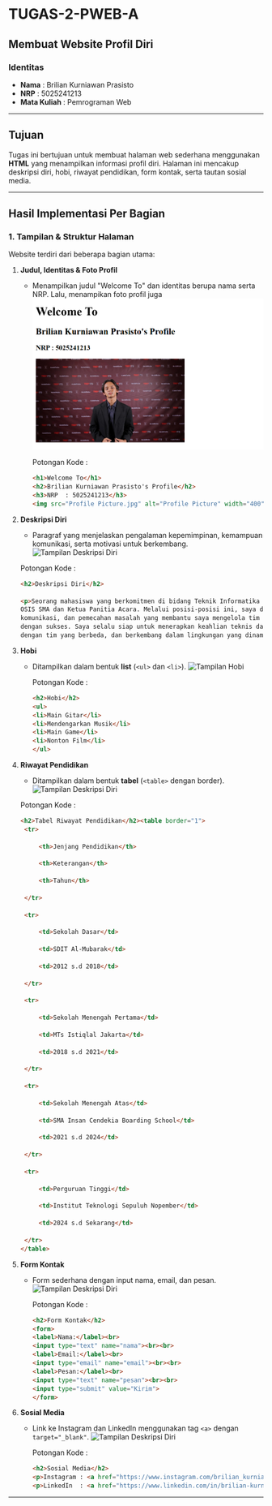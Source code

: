 # TUGAS-2-PWEB-A
## Membuat Website Profil Diri  

### Identitas  
- **Nama** : Brilian Kurniawan Prasisto  
- **NRP**  : 5025241213  
- **Mata Kuliah** : Pemrograman Web  

---

## Tujuan  
Tugas ini bertujuan untuk membuat halaman web sederhana menggunakan **HTML** yang menampilkan informasi profil diri. Halaman ini mencakup deskripsi diri, hobi, riwayat pendidikan, form kontak, serta tautan sosial media.  

---

## Hasil Implementasi Per Bagian


### 1. Tampilan & Struktur Halaman  
Website terdiri dari beberapa bagian utama:  
1. **Judul, Identitas & Foto Profil**  
   - Menampilkan judul "Welcome To" dan identitas berupa nama serta NRP. Lalu, menampikan foto profil juga
    ![Tampilan Identitas](Identitas.png)

      Potongan Kode :
     ```html
     <h1>Welcome To</h1>
     <h2>Brilian Kurniawan Prasisto's Profile</h2>
     <h3>NRP  : 5025241213</h3>
     <img src="Profile Picture.jpg" alt="Profile Picture" width="400">

2. **Deskripsi Diri**  
   - Paragraf yang menjelaskan pengalaman kepemimpinan, kemampuan komunikasi, serta motivasi untuk berkembang.
    ![Tampilan Deskripsi Diri](assets/screenshot-profil.png)

    Potongan Kode :
   ```html
   <h2>Deskripsi Diri</h2>
   
   <p>Seorang mahasiswa yang berkomitmen di bidang Teknik Informatika dengan pengalaman dalam perencanaan acara dan kepemimpinan, pernah menjabat sebagai Ketua
   OSIS SMA dan Ketua Panitia Acara. Melalui posisi-posisi ini, saya dapat mengasah kemampuan kepemimpinan, perencanaan proyek,
   komunikasi, dan pemecahan masalah yang membantu saya mengelola tim dan memastikan acara-acara kompleks dapat dilaksanakan
   dengan sukses. Saya selalu siap untuk menerapkan keahlian teknis dan keterampilan sosial saya agar dapat bekerja pada inisiatif inovatif, berkolaborasi
   dengan tim yang berbeda, dan berkembang dalam lingkungan yang dinamis dan cepat berubah.</p>


4. **Hobi**  
   - Ditampilkan dalam bentuk **list** (`<ul>` dan `<li>`).
     ![Tampilan Hobi](assets/screenshot-profil.png)

     Potongan Kode :
     ```html
     <h2>Hobi</h2>
     <ul>
     <li>Main Gitar</li>
     <li>Mendengarkan Musik</li>
     <li>Main Game</li>
     <li>Nonton Film</li>
     </ul>

5. **Riwayat Pendidikan**  
   - Ditampilkan dalam bentuk **tabel** (`<table>` dengan border).
    ![Tampilan Deskripsi Diri](assets/screenshot-profil.png)

    Potongan Kode :
   ```html
   <h2>Tabel Riwayat Pendidikan</h2><table border="1">
    <tr>

        <th>Jenjang Pendidikan</th>

        <th>Keterangan</th>

        <th>Tahun</th>

    </tr>

    <tr>

        <td>Sekolah Dasar</td>

        <td>SDIT Al-Mubarak</td>

        <td>2012 s.d 2018</td>

    </tr>

    <tr>

        <td>Sekolah Menengah Pertama</td>

        <td>MTs Istiqlal Jakarta</td>

        <td>2018 s.d 2021</td>

    </tr>

    <tr>

        <td>Sekolah Menengah Atas</td>

        <td>SMA Insan Cendekia Boarding School</td>

        <td>2021 s.d 2024</td>

    </tr>

    <tr>

        <td>Perguruan Tinggi</td>

        <td>Institut Teknologi Sepuluh Nopember</td>

        <td>2024 s.d Sekarang</td>

    </tr>
   </table>

7. **Form Kontak**  
   - Form sederhana dengan input nama, email, dan pesan.
     ![Tampilan Deskripsi Diri](assets/screenshot-profil.png)

     Potongan Kode :
     ```html
     <h2>Form Kontak</h2>
     <form>
     <label>Nama:</label><br>
     <input type="text" name="nama"><br><br>
     <label>Email:</label><br>
     <input type="email" name="email"><br><br>
     <label>Pesan:</label><br>
     <input type="text" name="pesan"><br><br>
     <input type="submit" value="Kirim">
     </form>
     
8. **Sosial Media**  
   - Link ke Instagram dan LinkedIn menggunakan tag `<a>` dengan `target="_blank"`.
     ![Tampilan Deskripsi Diri](assets/screenshot-profil.png)

     Potongan Kode :
     ```html
     <h2>Sosial Media</h2>
     <p>Instagram : <a href="https://www.instagram.com/brilian_kurniawan/" target="_blank">Kunjungi Instagram</a></p>
     <p>LinkedIn  : <a href="https://www.linkedin.com/in/brilian-kurniawan-prasisto-066327327/" target="_blank">Kunjungi LinkedIn</a></p>

---


